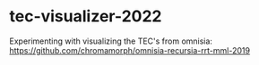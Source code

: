 # tec-visualizer-2022


Experimenting with visualizing the TEC's from omnisia: https://github.com/chromamorph/omnisia-recursia-rrt-mml-2019
